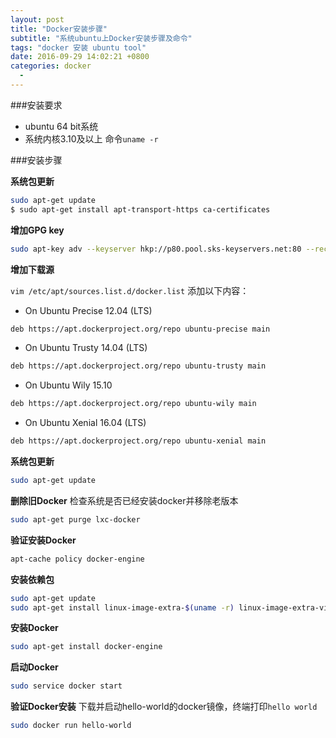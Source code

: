 ```yaml
---
layout: post
title: "Docker安装步骤"
subtitle: "系统ubuntu上Docker安装步骤及命令" 
tags: "docker 安装 ubuntu tool"
date: 2016-09-29 14:02:21 +0800
categories: docker
  - 
---
```


###安装要求
* ubuntu 64 bit系统
* 系统内核3.10及以上 命令`uname -r`

###安装步骤

**系统包更新**

```bash
sudo apt-get update
$ sudo apt-get install apt-transport-https ca-certificates
```

**增加GPG key**

```bash
sudo apt-key adv --keyserver hkp://p80.pool.sks-keyservers.net:80 --recv-keys 58118E89F3A912897C070ADBF76221572C52609D
```

**增加下载源**

`vim /etc/apt/sources.list.d/docker.list` 添加以下内容：

- On Ubuntu Precise 12.04 (LTS)

```bash
deb https://apt.dockerproject.org/repo ubuntu-precise main
```

- On Ubuntu Trusty 14.04 (LTS)

```bash
deb https://apt.dockerproject.org/repo ubuntu-trusty main
```

- On Ubuntu Wily 15.10

```bash
deb https://apt.dockerproject.org/repo ubuntu-wily main
```

- On Ubuntu Xenial 16.04 (LTS)

```bash
deb https://apt.dockerproject.org/repo ubuntu-xenial main
```

**系统包更新**

```bash
sudo apt-get update
```

**删除旧Docker**
检查系统是否已经安装docker并移除老版本

```bash
sudo apt-get purge lxc-docker
```

**验证安装Docker**

```bash
apt-cache policy docker-engine
```

**安装依赖包**

```bash
sudo apt-get update
sudo apt-get install linux-image-extra-$(uname -r) linux-image-extra-virtual
```

**安装Docker**

```bash
sudo apt-get install docker-engine
```

**启动Docker**

```bash
sudo service docker start
```

**验证Docker安装**
下载并启动hello-world的docker镜像，终端打印`hello world`

```bash
sudo docker run hello-world
```
